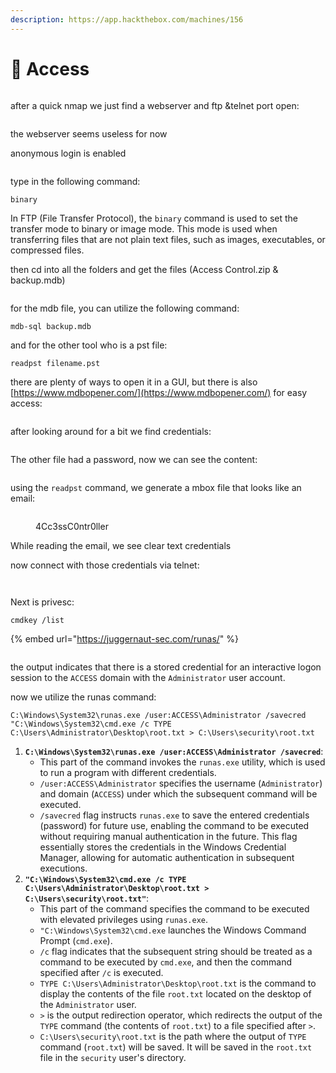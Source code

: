 ```yaml
---
description: https://app.hackthebox.com/machines/156
---
```


# 🔑 Access

<figure><img src="../../../.gitbook/assets/image (601).png" alt=""><figcaption></figcaption></figure>

after a quick nmap we just find a webserver and ftp \&telnet port open:

<figure><img src="../../../.gitbook/assets/image (602).png" alt=""><figcaption></figcaption></figure>

the webserver seems useless for now

anonymous login is enabled

<figure><img src="../../../.gitbook/assets/image (603).png" alt=""><figcaption></figcaption></figure>

type in the following command:

```
binary
```

In FTP (File Transfer Protocol), the `binary` command is used to set the transfer mode to binary or image mode. This mode is used when transferring files that are not plain text files, such as images, executables, or compressed files.

then cd into all the folders and get the files (Access Control.zip & backup.mdb)

<figure><img src="../../../.gitbook/assets/image (604).png" alt=""><figcaption></figcaption></figure>

for the mdb file, you can utilize the following command:

```
mdb-sql backup.mdb 
```

and for the other tool who is a pst file:

```
readpst filename.pst
```

there are plenty of ways to open it in a GUI, but there is also [https://www.mdbopener.com/](https://www.mdbopener.com/) for easy access:

<figure><img src="../../../.gitbook/assets/image (605).png" alt=""><figcaption></figcaption></figure>

after looking around for a bit we find credentials:

<figure><img src="../../../.gitbook/assets/image (606).png" alt=""><figcaption></figcaption></figure>

The other file had a password, now we can see the content:

<figure><img src="../../../.gitbook/assets/image (607).png" alt=""><figcaption></figcaption></figure>

using the `readpst` command, we generate a mbox file that looks like an email:

<figure><img src="../../../.gitbook/assets/image (608).png" alt=""><figcaption><p>4Cc3ssC0ntr0ller</p></figcaption></figure>

While reading the email, we see clear text credentials

now connect with those credentials via telnet:

<figure><img src="../../../.gitbook/assets/image (609).png" alt=""><figcaption></figcaption></figure>

<figure><img src="../../../.gitbook/assets/image (610).png" alt=""><figcaption></figcaption></figure>

Next is privesc:

```
cmdkey /list
```

{% embed url="https://juggernaut-sec.com/runas/" %}

<figure><img src="../../../.gitbook/assets/image (611).png" alt=""><figcaption></figcaption></figure>

the output indicates that there is a stored credential for an interactive logon session to the `ACCESS` domain with the `Administrator` user account.

now we utilize the runas command:

```
C:\Windows\System32\runas.exe /user:ACCESS\Administrator /savecred "C:\Windows\System32\cmd.exe /c TYPE C:\Users\Administrator\Desktop\root.txt > C:\Users\security\root.txt
```

1. **`C:\Windows\System32\runas.exe /user:ACCESS\Administrator /savecred`**:
   * This part of the command invokes the `runas.exe` utility, which is used to run a program with different credentials.
   * `/user:ACCESS\Administrator` specifies the username (`Administrator`) and domain (`ACCESS`) under which the subsequent command will be executed.
   * `/savecred` flag instructs `runas.exe` to save the entered credentials (password) for future use, enabling the command to be executed without requiring manual authentication in the future. This flag essentially stores the credentials in the Windows Credential Manager, allowing for automatic authentication in subsequent executions.
2. **`"C:\Windows\System32\cmd.exe /c TYPE C:\Users\Administrator\Desktop\root.txt > C:\Users\security\root.txt"`**:
   * This part of the command specifies the command to be executed with elevated privileges using `runas.exe`.
   * `"C:\Windows\System32\cmd.exe` launches the Windows Command Prompt (`cmd.exe`).
   * `/c` flag indicates that the subsequent string should be treated as a command to be executed by `cmd.exe`, and then the command specified after `/c` is executed.
   * `TYPE C:\Users\Administrator\Desktop\root.txt` is the command to display the contents of the file `root.txt` located on the desktop of the `Administrator` user.
   * `>` is the output redirection operator, which redirects the output of the `TYPE` command (the contents of `root.txt`) to a file specified after `>`.
   * `C:\Users\security\root.txt` is the path where the output of `TYPE` command (`root.txt`) will be saved. It will be saved in the `root.txt` file in the `security` user's directory.

<figure><img src="../../../.gitbook/assets/image (612).png" alt=""><figcaption></figcaption></figure>

<figure><img src="../../../.gitbook/assets/image (613).png" alt=""><figcaption></figcaption></figure>
